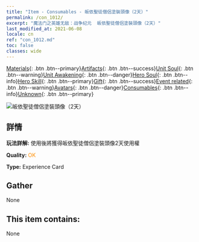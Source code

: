 ```yaml
---
title: "Item - Consumables - 皈依聖徒僧侶塗裝頭像（2天）"
permalink: /con_1012/
excerpt: "魔法门之英雄无敌：战争纪元  皈依聖徒僧侶塗裝頭像（2天）"
last_modified_at: 2021-06-08
locale: cn
ref: "con_1012.md"
toc: false
classes: wide
---
```

 [Materials](/ItemsCN/){: .btn .btn--primary}[Artifacts](/ItemsCN/Artifacts/){: .btn .btn--success}[Unit Soul](/ItemsCN/UnitSoul/){: .btn .btn--warning}[Unit Awakening](/ItemsCN/UnitAwakening/){: .btn .btn--danger}[Hero Soul](/ItemsCN/HeroSoul/){: .btn .btn--info}[Hero Skill](/ItemsCN/HeroSkill/){: .btn .btn--primary}[Gift](/ItemsCN/Gift/){: .btn .btn--success}[Event related](/ItemsCN/Events/){: .btn .btn--warning}[Avatars](/ItemsCN/Avatars/){: .btn .btn--danger}[Consumables](/ItemsCN/Consumables/){: .btn .btn--info}[Unknown](/ItemsCN/Unknown/){: .btn .btn--primary}

 ![皈依聖徒僧侶塗裝頭像（2天）](/images/u/ti_senglvshengdan.jpg)

## 詳情
 **玩法詳解:** 使用後將獲得皈依聖徒僧侶塗裝頭像2天使用權

 **Quality:** <span style="color: #FF8C00">OK</span>

 **Type:** Experience Card

## Gather

  None

## This item contains:

  None

